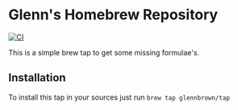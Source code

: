 # Glenn's Homebrew Repository

[![CI](https://github.com/glennbrown/homebrew-tap/actions/workflows/ci.yml/badge.svg)](https://github.com/glennbrown/homebrew-tap/actions/workflows/ci.yml)

This is a simple brew tap to get some missing formulae's.

## Installation

To install this tap in your sources just run `brew tap glennbrown/tap`